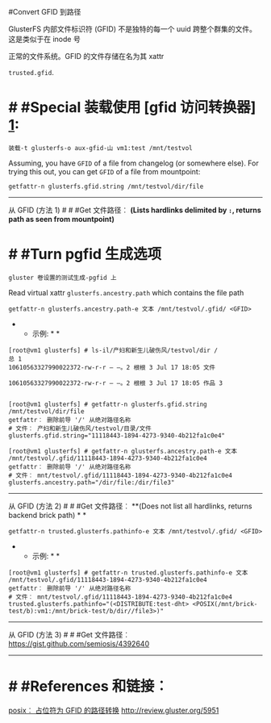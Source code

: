 #Convert GFID 到路径

GlusterFS 内部文件标识符 (GFID) 不是独特的每一个 uuid
跨整个群集的文件。这是类似于在 inode 号

正常的文件系统。GFID 的文件存储在名为其 xattr

`trusted.gfid`.

# # #Special 装载使用 [gfid 访问转换器] [1]:
~~~
装载-t glusterfs-o aux-gfid-山 vm1:test /mnt/testvol
~~~

Assuming, you have `GFID` of a file from changelog (or somewhere else).
For trying this out, you can get `GFID` of a file from mountpoint:
~~~
getfattr-n glusterfs.gfid.string /mnt/testvol/dir/file
~~~


---
从 GFID (方法 1) # # #Get 文件路径︰
**(Lists hardlinks delimited by `:`, returns path as seen from mountpoint)**

# # #Turn pgfid 生成选项
~~~
gluster 卷设置的测试生成-pgfid 上
~~~
Read virtual xattr `glusterfs.ancestry.path` which contains the file path
~~~
getfattr-n glusterfs.ancestry.path-e 文本 /mnt/testvol/.gfid/ <GFID>
~~~

* * 示例: * *
~~~
[root@vm1 glusterfs] # ls-il/产妇和新生儿破伤风/testvol/dir /
总 1
10610563327990022372-rw-r-r — —。2 根根 3 Jul 17 18:05 文件

10610563327990022372-rw-r-r — —。2 根根 3 Jul 17 18:05 作品 3


[root@vm1 glusterfs] # getfattr-n glusterfs.gfid.string /mnt/testvol/dir/file
getfattr︰ 删除前导 '/' 从绝对路径名称
# 文件︰ 产妇和新生儿破伤风/testvol/目录/文件
glusterfs.gfid.string="11118443-1894-4273-9340-4b212fa1c0e4"

[root@vm1 glusterfs] # getfattr-n glusterfs.ancestry.path-e 文本 /mnt/testvol/.gfid/11118443-1894-4273-9340-4b212fa1c0e4
getfattr︰ 删除前导 '/' 从绝对路径名称
# 文件︰ mnt/testvol/.gfid/11118443-1894-4273-9340-4b212fa1c0e4
glusterfs.ancestry.path="/dir/file:/dir/file3"
~~~

---
从 GFID (方法 2) # # #Get 文件路径︰
**(Does not list all hardlinks, returns backend brick path) * *
~~~
getfattr-n trusted.glusterfs.pathinfo-e 文本 /mnt/testvol/.gfid/ <GFID>
~~~

* * 示例: * *
~~~
[root@vm1 glusterfs] # getfattr-n trusted.glusterfs.pathinfo-e 文本 /mnt/testvol/.gfid/11118443-1894-4273-9340-4b212fa1c0e4
getfattr︰ 删除前导 '/' 从绝对路径名称
# 文件︰ mnt/testvol/.gfid/11118443-1894-4273-9340-4b212fa1c0e4
trusted.glusterfs.pathinfo="(<DISTRIBUTE:test-dht> <POSIX(/mnt/brick-test/b):vm1:/mnt/brick-test/b/dir//file3>)"
~~~

---
从 GFID (方法 3) # # #Get 文件路径︰
https://gist.github.com/semiosis/4392640

---
# # #References 和链接︰
[posix︰ 占位符为 GFID 的路径转换]() http://review.gluster.org/5951

[1]: https://github.com/gluster/glusterfs/blob/master/doc/features/gfid-access.md
